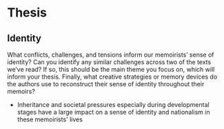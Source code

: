 # Thesis

## Identity

What conflicts, challenges, and tensions inform our memoirists’ sense of identity? Can you identify any similar challenges across two of the texts we’ve read? If so, this should be the main theme you focus on, which will inform your thesis. Finally, what creative strategies or memory devices do the authors use to reconstruct their sense of identity throughout their memoirs?

- Inheritance and societal pressures especially during developmental stages have a large impact on a sense of identity and nationalism in these memoirists' lives

